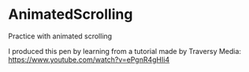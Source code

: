 # AnimatedScrolling
Practice with animated scrolling

I produced this pen by learning from a tutorial made by Traversy Media:
https://www.youtube.com/watch?v=ePgnR4gHIi4
